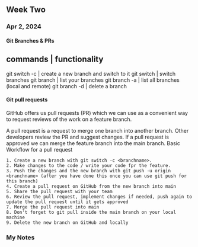 ## Week Two

### Apr 2, 2024

#### Git Branches & PRs

## commands | functionality

git switch -c <branchname> | create a new branch and switch to it
git switch <branchname> | switch branches
git branch | list your branches
git branch -a | list all branches (local and remote)
git branch -d <branchname> | delete a branch

#### Git pull requests

GitHub offers us pull requests (PR) which we can use as a convenient way to request reviews of the work on a feature branch.

A pull request is a request to merge one branch into another branch. Other developers review the PR and suggest changes. If a pull request is approved we can merge the feature branch into the main branch.
Basic Workflow for a pull request

    1. Create a new branch with git switch -c <branchname>.
    2. Make changes to the code / write your code fpr the feature.
    3. Push the changes and the new branch with git push -u origin <branchname> (after you have done this once you can use git push for this branch)
    4. Create a pull request on GitHub from the new branch into main
    5. Share the pull request with your team
    6. Review the pull request, implement changes if needed, push again to update the pull request until it gets approved
    7. Merge the pull request into main
    8. Don't forget to git pull inside the main branch on your local machine
    9. Delete the new branch on GitHub and locally

### My Notes
